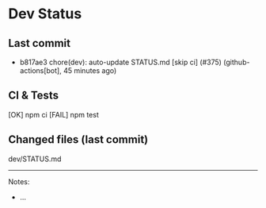 # Dev Status

## Last commit
- b817ae3 chore(dev): auto-update STATUS.md [skip ci] (#375) (github-actions[bot], 45 minutes ago)
## CI & Tests
[OK] npm ci
[FAIL] npm test

## Changed files (last commit)
dev/STATUS.md

---
Notes:
- ...
